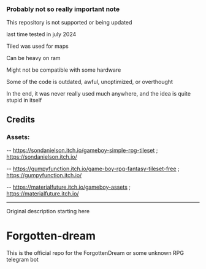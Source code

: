 ### Probably not so really important note

This repository is not supported or being updated

last time tested in july 2024

Tiled was used for maps

Can be heavy on ram

Might not be compatible with some hardware

Some of the code is outdated, awful, unoptimized, or overthought

In the end, it was never really used much anywhere, and the idea is quite stupid in itself

## Credits

### Assets: 

   -- https://sondanielson.itch.io/gameboy-simple-rpg-tileset ; https://sondanielson.itch.io/
   
   -- https://gumpyfunction.itch.io/game-boy-rpg-fantasy-tileset-free ; https://gumpyfunction.itch.io/

   -- https://materialfuture.itch.io/gameboy-assets ; https://materialfuture.itch.io/
   
___
Original description starting here

# Forgotten-dream

This is the official repo for the ForgottenDream or some unknown RPG telegram bot
